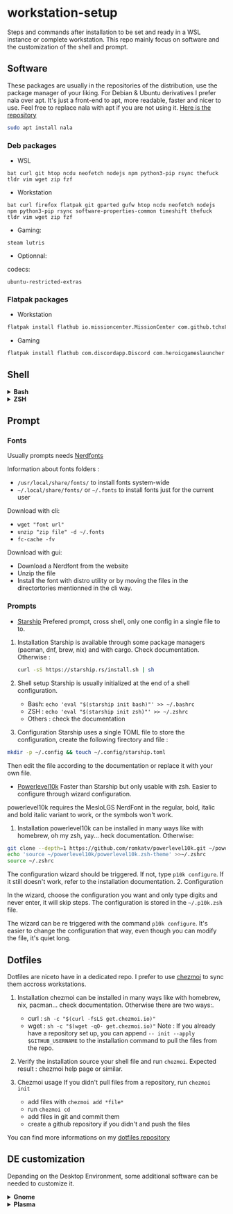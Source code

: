 # workstation-setup

Steps and commands after installation to be set and ready in a WSL instance or complete workstation. This repo mainly focus on software and the customization of the shell and prompt.

## Software

These packages are usually in the repositories of the distribution, use the package manager of your liking.
For Debian & Ubuntu derivatives I prefer nala over apt. It's just a front-end to apt, more readable, faster and nicer to use. Feel free to replace nala with apt if you are not using it. [Here is the repository](https://gitlab.com/volian/nala)

```sh
sudo apt install nala
```

### Deb packages

- WSL

```text
bat curl git htop ncdu neofetch nodejs npm python3-pip rsync thefuck tldr vim wget zip fzf
```

- Workstation

```text
bat curl firefox flatpak git gparted gufw htop ncdu neofetch nodejs npm python3-pip rsync software-properties-common timeshift thefuck tldr vim wget zip fzf
```

- Gaming:

```text
steam lutris
```

- Optionnal:

codecs:

```text
ubuntu-restricted-extras
```

### Flatpak packages

- Workstation

```sh
flatpak install flathub io.missioncenter.MissionCenter com.github.tchx84.Flatseal com.visualstudio.code org.onlyoffice.desktopeditors org.videolan.VLC org.filezillaproject.Filezilla com.getpostman.Postman org.kde.krita com.usebottles.bottles com.github.jeromerobert.pdfarranger
```

- Gaming

```sh
flatpak install flathub com.discordapp.Discord com.heroicgameslauncher.hgl
```

## Shell

<details>
<summary><b>Bash</b></summary>

Installed by default, I don't customize it, just the .bashrc.
</details>

<details>
<summary><b>ZSH</b></summary>

Prefered shell, not using oh-my-zsh. I prefer to include plugins manually in the .zshrc.

### [Installation](https://github.com/ohmyzsh/ohmyzsh/wiki/Installing-ZSH)

1. Installation:
ZSH is available through a lot of package managers (apt, pacman, dnf...) check documentation. For debian based distros :

    ```sh
    sudo nala install zsh
    ```

2. Verify installation by running `zsh --version`
3. Make it the default shell with `chsh -s $(which zsh)` or `sudo lchsh $USER` if the distro is Fedora.
4. Log out and log back in again to use your new default shell.
5. Test that it worked with `echo $SHELL`. Expected result: `/bin/zsh` or similar.
6. Test with `$SHELL --version`. Expected result: 'zsh 5.8' or similar

### Plugins

- [autosuggestions](https://github.com/zsh-users/zsh-autosuggestions)

```sh
git clone https://github.com/zsh-users/zsh-autosuggestions ~/.zsh/zsh-autosuggestions
echo "source ~/.zsh/zsh-autosuggestions/zsh-autosuggestions.zsh" >> ${ZDOTDIR:-$HOME}/.zshrc
```

- [syntax-highlighting](https://github.com/zsh-users/zsh-syntax-highlighting)

```sh
git clone https://github.com/zsh-users/zsh-syntax-highlighting ~/.zsh/zsh-syntax-highlighting
echo "source ~/.zsh/zsh-syntax-highlighting/zsh-syntax-highlighting.zsh" >> ${ZDOTDIR:-$HOME}/.zshrc
```

- tab completions - add `autoload -Uz compinit && compinit` to your `.zshrc` file

</details>

## Prompt

### Fonts

Usually prompts needs [Nerdfonts](https://www.nerdfonts.com/)

Information about fonts folders :

- `/usr/local/share/fonts/` to install fonts system-wide
- `~/.local/share/fonts/` or `~/.fonts` to install fonts just for the current user

Download with cli:

- `wget "font url"`
- `unzip "zip file" -d ~/.fonts`
- `fc-cache -fv`

Download with gui:

- Download a Nerdfont from the website
- Unzip the file
- Install the font with distro utility or by moving the files in the directortories mentionned in the cli way.

### Prompts

- [Starship](https://starship.rs/)
Prefered prompt, cross shell, only one config in a single file to to.

1. Installation
Starship is available through some package managers (pacman, dnf, brew, nix) and with cargo. Check documentation. Otherwise :

    ```sh
    curl -sS https://starship.rs/install.sh | sh
    ```

2. Shell setup
Starship is usually initialized at the end of a shell configuration.
    - Bash: ```echo 'eval "$(starship init bash)"' >> ~/.bashrc```
    - ZSH : ```echo 'eval "$(starship init zsh)"' >> ~/.zshrc```
    - Others : check the documentation
3. Configuration
Starship uses a single TOML file to store the configuration, create the following firectory and file :

```sh
mkdir -p ~/.config && touch ~/.config/starship.toml
```

Then edit the file according to the documentation or replace it with your own file.

- [Powerlevel10k](https://github.com/romkatv/powerlevel10k)
Faster than Starship but only usable with zsh. Easier to configure through wizard configuration.

powerlevel10k requires the MesloLGS NerdFont in the regular, bold, italic and bold italic variant to work, or the symbols won't work.

1. Installation
powerlevel10k can be installed in many ways like with homebrew, oh my zsh, yay... heck documentation. Otherwise:

```sh
git clone --depth=1 https://github.com/romkatv/powerlevel10k.git ~/powerlevel10k
echo 'source ~/powerlevel10k/powerlevel10k.zsh-theme' >>~/.zshrc
source ~/.zshrc
```

The configuration wizard should be triggered. If not, type `p10k configure`. If it still doesn't work, refer to the installation documentation.
2. Configuration

In the wizard, choose the configuration you want and only type digits and never enter, it will skip steps.
The configuration is stored in the `~/.p10k.zsh` file.

The wizard can be re triggered with the command `p10k configure`. It's easier to change the configuration that way, even though you can modify the file, it's quiet long.

## Dotfiles

Dotfiles are niceto have in a dedicated repo. I prefer to use [chezmoi](https://www.chezmoi.io/) to sync them accross workstations.

1. Installation
chezmoi can be installed in many ways like with homebrew, nix, pacman... check documentation. Otherwise there are two ways:.
    - curl : ```sh -c "$(curl -fsLS get.chezmoi.io)"```
    - wget : ```sh -c "$(wget -qO- get.chezmoi.io)"```
Note : If you already have a repository set up, you can append `-- init --apply $GITHUB_USERNAME` to the installation command to pull the files from the repo.

2. Verify the installation
source your shell file and run `chezmoi`. Expected result : chezmoi help page or similar.

3. Chezmoi usage
If you didn't pull files from a repository, run `chezmoi init`

    - add files with `chezmoi add *file*`
    - run `chezmoi cd`
    - add files in git and commit them
    - create a github repository if you didn't and push the files

You can find more informations on my [dotfiles repository](https://github.com/DrPulse/dotfiles)

## DE customization

Depanding on the Desktop Environment, some additional software can be needed to customize it.
<details>
<summary><b>Gnome</b></summary>

### Gnome software

```text
gnome-tweaks gnome-shell-extensions
```

```sh
flatpak install com.mattjakeman.ExtensionManager io.github.realmazharhussain.GdmSettings
```

### Extensions

- [Blur my shell](https://extensions.gnome.org/extension/3193/blur-my-shell/)
- [Caffeine](https://extensions.gnome.org/extension/517/caffeine/)
- GDM Settings - Installed with flatpak
- [Net Speed Simplified](https://extensions.gnome.org/extension/3724/net-speed-simplified/)
- [User Themes](https://extensions.gnome.org/extension/19/user-themes/)
- [Vitals](https://extensions.gnome.org/extension/1460/vitals/)

</details>

<details>
<summary><b>Plasma</b></summary>

</details>
